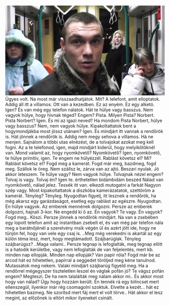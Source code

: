 ![Image](pistanorbert.jpg)
Ügyes volt. Na most már visszaadhatjátok. Mit? A telefont, amit elloptatok. Addig áll itt a villamos. Ott van a kezedben. Ez az enyém. Ez egy alketó. Igen? És van még egy telefon nálatok. Hát te hülye vagy basszus. Nem vagyok hülye, hogy hívnak téged? Engem? Pista. Milyen Pista? Norbert. Pista Norbert? Igen. És mi az igazi neved? Ha mondom Pista Norbert, hülye vagy basszus? Nem, nem vagyok hülye. Kipakoltattatok bent a hogymondjákba most jössz utánam? Igen. És mindjárt itt vannak a rendőrök is. Hát jönnek a rendőrök is. Addig nem megy sehova a villamos. Há ne menjen. Sajnálom a többi utas elnézést, de a tolvajokat azokat meg kell fogni. Az a te telefonod, igen, majd mindjárt kiderül, hogy melyikőtöknél van. Mond valamit az, hogy nyomkövető? Nyomkövető? Igen, nyomkövető, te hülye primitív, igen. Te engem ne hülyézzél. Rablást követsz el? Mi? Rablást követsz el? Fogd meg a kamerát. Fogd már meg, bazdmeg, fogd meg. Szállok le öreg. Nem szállsz le, zárva van az ajtó. Beszari nyulak. Jó akkor leteszem. Te hülye vagy? Nem vagyok hülye. Tolvajnak nézel engem? Tolvaj is vagy. Tolvaj én? Igen te. érthetetlen bidámbidám beszéd Nálad van nyomkövető, nálad jelez. Tessék itt van. elkezdi mutogatni a farkát Nagyon szép vagy. Most kipakoltattatok a diszkóba kamerázatatok, szettöröm a kamerát. Tényleg? Tényleg. Nyugodtan figyelj, itt lesznek a rendőrök, ha még akarsz egy garázdaságot, esetleg egy rablást az egészre. Nyugodtan. Én hülye vagyok. Az emberek mennének dolgozni. Persze az emberek dolgozni, hajnali 3-kor. Ne engedd ki ő az. Én vagyok? Te vagy. Én vagyok? Fogd meg.. Köszi. Persze jönnek a rendőrök mindjárt. Na van a zsebében egy lopott telefon amit az instantban zsebelt el, és van még pár telefon nála meg a barátnőjénél a szerelvény msik végén ül és azért jött ide, hogy ne tűnjön fel, hogy van vele egy csaj is. ..Meg még verekedni is akartál az egy külön téma lesz, mert, hogy megtámadott. Szájbarúglak. Tényleg szájbarúgsz? ..Maga valami.. Persze tegnap is lefoglalták, meg tegnap előtt is a hatodik kerületbe, vagy nem lefoglalták de van feljelentés, mert kb. minden nap ellopják. Minden nap ellopják? Van papír róla? Fogd már be az arcod hát ez hihetetlen, papírral a seggedet töröljed meg kéne tanulnod. Mutassátok meg nekem. Valaki mindjárt szájbarúg figyeld meg. Ha a rendőrrel mégegyszer tiszteletlen leszel én váglak pofán jó? Te vágsz pofán engem? Megteszi. De ha nem talalálták meg nálam akkor mi.. És akkor most hogy van nálad? Úgy hogy hozzám került. Én tennék rá egy bilincset mert ellenszegül, ilyenkor már rég csomagolni szoktuk. Elvette a kezét... hát ez hihetetlen bazmeg. Ne szorítsd mert fáj mert el volt törve.. Hát akkor el lesz megint, az előzőnek is eltört mikor ilyeneket csinált.
